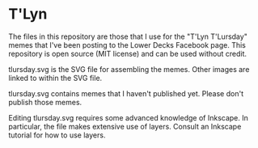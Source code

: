 # T'Lyn

The files in this repository are those that I use for the
"T'Lyn T'Lursday" memes that I've been posting to the
Lower Decks Facebook page. This repository is open source
(MIT license) and can be used without credit.

tlursday.svg is the SVG file for assembling the memes. Other
images are linked to within the SVG file.

tlursday.svg contains memes that I haven't published yet.
Please don't publish those memes.

Editing tlursday.svg requires some advanced knowledge of Inkscape.
In particular, the file makes extensive use of layers. Consult
an Inkscape tutorial for how to use layers.
